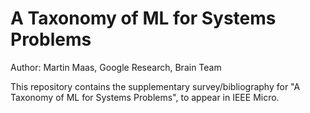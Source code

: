 # A Taxonomy of ML for Systems Problems

Author: Martin Maas, Google Research, Brain Team

This repository contains the supplementary survey/bibliography for "A Taxonomy
of ML for Systems Problems", to appear in IEEE Micro.
